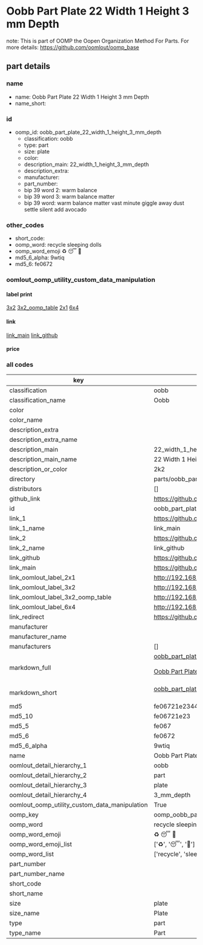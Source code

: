 # Oobb Part Plate 22 Width 1 Height 3 mm Depth  

note: This is part of OOMP the Oopen Organization Method For Parts. For more details: https://github.com/oomlout/oomp_base

##  part details
  







### name
* name: Oobb Part Plate 22 Width 1 Height 3 mm Depth
* name_short: 
### id
* oomp_id: oobb_part_plate_22_width_1_height_3_mm_depth
  * classification: oobb
  * type: part
  * size: plate
  * color: 
  * description_main: 22_width_1_height_3_mm_depth
  * description_extra: 
  * manufacturer: 
  * part_number: 
  * bip 39 word 2: warm balance
  * bip 39 word 3: warm balance matter
  * bip 39 word: warm balance matter vast minute giggle away dust settle silent add avocado

### other_codes
* short_code: 
* oomp_word: recycle sleeping dolls
* oomp_word_emoji :recycle: :sleeping: :dolls:
* md5_6_alpha: 9wtiq
* md5_6: fe0672






### oomlout_oomp_utility_custom_data_manipulation
#### label print
[3x2](http://192.168.1.245:1112/?label=oomp%209wtiq)
[3x2_oomp_table](http://192.168.1.108:1112/?label=oomp%209wtiq)
[2x1](http://192.168.1.242:1112/?label=oomp%209wtiq)
[6x4](http://192.168.1.55:1112/?label=oomp%209wtiq)    

#### link

[link_main](https://github.com/oomlout/oomlout_oomp_version_1_messy/tree/main/parts/oobb_part_plate_22_width_1_height_3_mm_depth) [link_github](https://github.com/oomlout/oomlout_oomp_version_1_messy/tree/main/parts/oobb_part_plate_22_width_1_height_3_mm_depth)                             

#### price







### all codes 
| key | value |  
| --- | --- |  
| classification | oobb |  
| classification_name | Oobb |  
| color |  |  
| color_name |  |  
| description_extra |  |  
| description_extra_name |  |  
| description_main | 22_width_1_height_3_mm_depth |  
| description_main_name | 22 Width 1 Height 3 mm Depth |  
| description_or_color | 2k2 |  
| directory | parts/oobb_part_plate_22_width_1_height_3_mm_depth |  
| distributors | [] |  
| github_link | https://github.com/oomlout/oomlout_oomp_part_src/tree/main/parts/oobb_part_plate_22_width_1_height_3_mm_depth |  
| id | oobb_part_plate_22_width_1_height_3_mm_depth |  
| link_1 | https://github.com/oomlout/oomlout_oomp_version_1_messy/tree/main/parts/oobb_part_plate_22_width_1_height_3_mm_depth |  
| link_1_name | link_main |  
| link_2 | https://github.com/oomlout/oomlout_oomp_version_1_messy/tree/main/parts/oobb_part_plate_22_width_1_height_3_mm_depth |  
| link_2_name | link_github |  
| link_github | https://github.com/oomlout/oomlout_oomp_version_1_messy/tree/main/parts/oobb_part_plate_22_width_1_height_3_mm_depth |  
| link_main | https://github.com/oomlout/oomlout_oomp_version_1_messy/tree/main/parts/oobb_part_plate_22_width_1_height_3_mm_depth |  
| link_oomlout_label_2x1 | http://192.168.1.242:1112/?label=oomp%209wtiq |  
| link_oomlout_label_3x2 | http://192.168.1.245:1112/?label=oomp%209wtiq |  
| link_oomlout_label_3x2_oomp_table | http://192.168.1.108:1112/?label=oomp%209wtiq |  
| link_oomlout_label_6x4 | http://192.168.1.55:1112/?label=oomp%209wtiq |  
| link_redirect | https://github.com/oomlout/oomlout_oomp_version_1_messy/tree/main/parts/oobb_part_plate_22_width_1_height_3_mm_depth |  
| manufacturer |  |  
| manufacturer_name |  |  
| manufacturers | [] |  
| markdown_full | [oobb_part_plate_22_width_1_height_3_mm_depth](none)<br>[](none)<br>[Oobb Part Plate 22 Width 1 Height 3 Mm Depth](none)<br><br> |  
| markdown_short | [oobb_part_plate_22_width_1_height_3_mm_depth](none)<br><br> |  
| md5 | fe06721e2344420d87c6af1b12846fb9 |  
| md5_10 | fe06721e23 |  
| md5_5 | fe067 |  
| md5_6 | fe0672 |  
| md5_6_alpha | 9wtiq |  
| name | Oobb Part Plate 22 Width 1 Height 3 mm Depth |  
| oomlout_detail_hierarchy_1 | oobb |  
| oomlout_detail_hierarchy_2 | part |  
| oomlout_detail_hierarchy_3 | plate |  
| oomlout_detail_hierarchy_4 | 3_mm_depth |  
| oomlout_oomp_utility_custom_data_manipulation | True |  
| oomp_key | oomp_oobb_part_plate_22_width_1_height_3_mm_depth |  
| oomp_word | recycle sleeping dolls |  
| oomp_word_emoji | :recycle: :sleeping: :dolls: |  
| oomp_word_emoji_list | [':recycle:', ':sleeping:', ':dolls:'] |  
| oomp_word_list | ['recycle', 'sleeping', 'dolls'] |  
| part_number |  |  
| part_number_name |  |  
| short_code |  |  
| short_name |  |  
| size | plate |  
| size_name | Plate |  
| type | part |  
| type_name | Part |  
